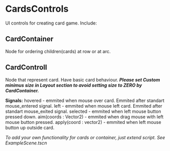 # CardsControls
 
UI controls for creating card game. Include:

## CardContainer
Node for ordering children(cards) at row or at arc.

## CardControll
Node that represent card. Have basic card behaviour.
***Please set Custom minimus size in Layout section to avoid setting size to ZERO by CardContainer.***

**Signals:**
hovered - emmited when mouse over card. Emmited after standart mouse_entered signal.
left - emmited when mouse left card.  Emmited after standart mouse_exited signal.
selected - emmited when left mouse button pressed down.
aim(coords : Vector2) - emmited when drag mouse with left mouse button pressed.
apply(coord : vector2) - emmited when left mouse button up outside card.

_To add your own functionality for cards or container, just extend script.
See ExampleScene.tscn_
